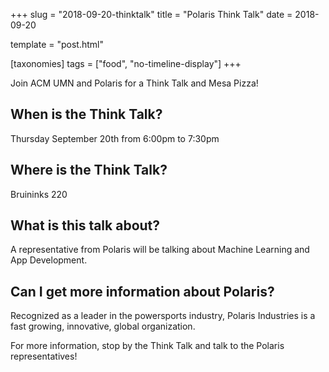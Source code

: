 +++
slug = "2018-09-20-thinktalk"
title = "Polaris Think Talk"
date = 2018-09-20

template = "post.html"

[taxonomies]
tags = ["food", "no-timeline-display"]
+++

Join ACM UMN and Polaris for a Think Talk and Mesa Pizza!

<!-- more -->

## When is the Think Talk?
Thursday September 20th from 6:00pm to 7:30pm

## Where is the Think Talk?
Bruininks 220

## What is this talk about?
A representative from Polaris will be talking about Machine Learning and App Development.

## Can I get more information about Polaris?
Recognized as a leader in the powersports industry, Polaris Industries is a fast growing, innovative, global organization.

For more information, stop by the Think Talk and talk to the Polaris representatives!
